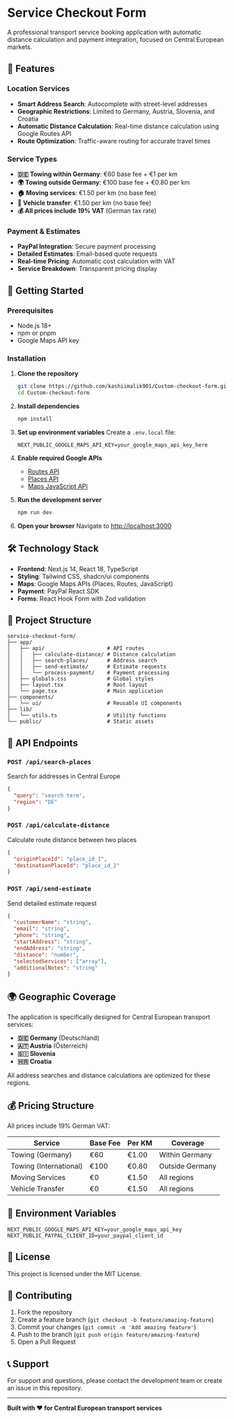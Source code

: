 # Service Checkout Form

A professional transport service booking application with automatic distance calculation and payment integration, focused on Central European markets.

## 🌟 Features

### **Location Services**
- **Smart Address Search**: Autocomplete with street-level addresses
- **Geographic Restrictions**: Limited to Germany, Austria, Slovenia, and Croatia
- **Automatic Distance Calculation**: Real-time distance calculation using Google Routes API
- **Route Optimization**: Traffic-aware routing for accurate travel times

### **Service Types**
- **🇩🇪 Towing within Germany**: €60 base fee + €1 per km
- **🌍 Towing outside Germany**: €100 base fee + €0.80 per km  
- **🏠 Moving services**: €1.50 per km (no base fee)
- **🚗 Vehicle transfer**: €1.50 per km (no base fee)
- **💰 All prices include 19% VAT** (German tax rate)

### **Payment & Estimates**
- **PayPal Integration**: Secure payment processing
- **Detailed Estimates**: Email-based quote requests
- **Real-time Pricing**: Automatic cost calculation with VAT
- **Service Breakdown**: Transparent pricing display

## 🚀 Getting Started

### Prerequisites
- Node.js 18+ 
- npm or pnpm
- Google Maps API key

### Installation

1. **Clone the repository**
   ```bash
   git clone https://github.com/kashiimalik901/Custom-checkout-form.git
   cd Custom-checkout-form
   ```

2. **Install dependencies**
   ```bash
   npm install
   ```

3. **Set up environment variables**
   Create a `.env.local` file:
   ```env
   NEXT_PUBLIC_GOOGLE_MAPS_API_KEY=your_google_maps_api_key_here
   ```

4. **Enable required Google APIs**
   - [Routes API](https://console.developers.google.com/apis/api/routes.googleapis.com/overview)
   - [Places API](https://console.developers.google.com/apis/api/places.googleapis.com/overview)
   - [Maps JavaScript API](https://console.developers.google.com/apis/api/maps-javascript.googleapis.com/overview)

5. **Run the development server**
   ```bash
   npm run dev
   ```

6. **Open your browser**
   Navigate to [http://localhost:3000](http://localhost:3000)

## 🛠️ Technology Stack

- **Frontend**: Next.js 14, React 18, TypeScript
- **Styling**: Tailwind CSS, shadcn/ui components
- **Maps**: Google Maps APIs (Places, Routes, JavaScript)
- **Payment**: PayPal React SDK
- **Forms**: React Hook Form with Zod validation

## 📁 Project Structure

```
service-checkout-form/
├── app/
│   ├── api/                    # API routes
│   │   ├── calculate-distance/ # Distance calculation
│   │   ├── search-places/      # Address search
│   │   ├── send-estimate/      # Estimate requests
│   │   └── process-payment/    # Payment processing
│   ├── globals.css             # Global styles
│   ├── layout.tsx              # Root layout
│   └── page.tsx                # Main application
├── components/
│   └── ui/                     # Reusable UI components
├── lib/
│   └── utils.ts                # Utility functions
└── public/                     # Static assets
```

## 🔧 API Endpoints

### `POST /api/search-places`
Search for addresses in Central Europe
```json
{
  "query": "search term",
  "region": "DE"
}
```

### `POST /api/calculate-distance`
Calculate route distance between two places
```json
{
  "originPlaceId": "place_id_1",
  "destinationPlaceId": "place_id_2"
}
```

### `POST /api/send-estimate`
Send detailed estimate request
```json
{
  "customerName": "string",
  "email": "string",
  "phone": "string",
  "startAddress": "string",
  "endAddress": "string",
  "distance": "number",
  "selectedServices": ["array"],
  "additionalNotes": "string"
}
```

## 🌍 Geographic Coverage

The application is specifically designed for Central European transport services:

- **🇩🇪 Germany** (Deutschland)
- **🇦🇹 Austria** (Österreich)
- **🇸🇮 Slovenia**
- **🇭🇷 Croatia**

All address searches and distance calculations are optimized for these regions.

## 💰 Pricing Structure

All prices include 19% German VAT:

| Service | Base Fee | Per KM | Coverage |
|---------|----------|--------|----------|
| Towing (Germany) | €60 | €1.00 | Within Germany |
| Towing (International) | €100 | €0.80 | Outside Germany |
| Moving Services | €0 | €1.50 | All regions |
| Vehicle Transfer | €0 | €1.50 | All regions |

## 🔐 Environment Variables

```env
NEXT_PUBLIC_GOOGLE_MAPS_API_KEY=your_google_maps_api_key
NEXT_PUBLIC_PAYPAL_CLIENT_ID=your_paypal_client_id
```

## 📝 License

This project is licensed under the MIT License.

## 🤝 Contributing

1. Fork the repository
2. Create a feature branch (`git checkout -b feature/amazing-feature`)
3. Commit your changes (`git commit -m 'Add amazing feature'`)
4. Push to the branch (`git push origin feature/amazing-feature`)
5. Open a Pull Request

## 📞 Support

For support and questions, please contact the development team or create an issue in this repository.

---

**Built with ❤️ for Central European transport services** 